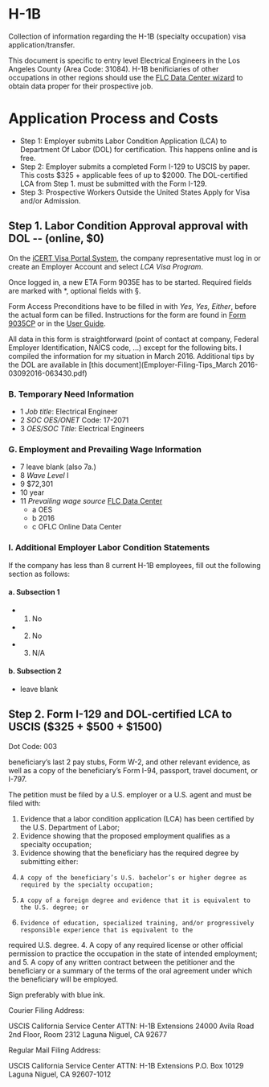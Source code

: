 # H-1B
Collection of information regarding the H-1B (specialty occupation) visa application/transfer.

This document is specific to entry level Electrical Engineers in the Los Angeles County (Area Code: 31084). H-1B benificiaries of other occupations in other regions should use the [FLC Data Center wizard](http://www.flcdatacenter.com/OESWizardStart.aspx) to obtain data proper for their prospective job.

# Application Process and Costs

- Step 1: Employer submits Labor Condition Application (LCA) to Department Of Labor (DOL) for certification. This happens online and is free.
- Step 2: Employer submits a completed Form I-129 to USCIS  by paper. This costs $325 + applicable fees of up to $2000.
The DOL-certified LCA from Step 1. must be submitted with the Form I-129.
- Step 3: Prospective Workers Outside the United States Apply for Visa and/or Admission.

## Step 1. Labor Condition Approval approval with DOL -- (online, $0)

On the [iCERT Visa Portal System](https://icert.doleta.gov/), the company representative must log in or create an Employer Account and select *LCA Visa Program*.

Once logged in, a new ETA Form 9035E has to be started. Required fields are marked with *, optional fields with §.

Form Access Preconditions have to be filled in with *Yes, Yes, Either*, before the actual form can be filled. Instructions for the form are found in [Form 9035CP](9035CP.pdf) or in the [User Guide](iCERT_LCA_Mod_External_User_Guide.pdf).

All data in this form is straightforward (point of contact at company, Federal Employer Identification, NAICS code, ...) except for the following bits. I compiled the information for my situation in March 2016. Additional tips by the DOL are available in [this document](Employer-Filing-Tips_March 2016-03092016-063430.pdf)

### B. Temporary Need Information

- 1 *Job title*: Electrical Engineer
- 2 *SOC OES/ONET* Code: 17-2071
- 3 *OES/SOC Title*: Electrical Engineers

### G. Employment and Prevailing Wage Information

- 7 leave blank (also 7a.)
- 8 *Wave Level* I
- 9 $72,301
- 10 year
- 11 *Prevailing wage source* [FLC Data Center](http://www.flcdatacenter.com/OesQuickResults.aspx?area=31084&code=17-2071&year=16&source=1)
  * a OES 
  * b 2016
  * c OFLC Online Data Center

### I. Additional Employer Labor Condition Statements
If the company has less than 8 current H-1B employees, fill out the following section as follows:
#### a. Subsection 1
- 1. No
- 2. No
- 3. N/A

#### b. Subsection 2
- leave blank

## Step 2. Form I-129 and DOL-certified LCA to USCIS ($325 + $500 + $1500)

Dot Code: 003

beneficiary’s last 2 pay stubs, Form W-2, and other relevant evidence, as well as a copy of the
beneficiary’s Form I-94, passport, travel document, or I-797.


The petition must be filed by a U.S. employer or a U.S. agent and must be filed with:
1.	 Evidence that a labor condition application (LCA) has been certified by the U.S. Department of Labor;
2.	 Evidence showing that the proposed employment qualifies as a specialty occupation;
3.	 Evidence showing that the beneficiary has the required degree by submitting either:
  1.	 A copy of the beneficiary’s U.S. bachelor’s or higher degree as required by the specialty occupation;
  2.	 A copy of a foreign degree and evidence that it is equivalent to the U.S. degree; or
  3.	 Evidence of education, specialized training, and/or progressively responsible experience that is equivalent to the
required U.S. degree.
4. A copy of any required license or other official permission to practice the occupation in the state of intended
employment; and
5. A copy of any written contract between the petitioner and the beneficiary or a summary of the terms of the oral
agreement under which the beneficiary will be employed.


Sign preferably with blue ink.

Courier Filing Address:

USCIS
California Service Center
ATTN: H-1B Extensions
24000 Avila Road
2nd Floor, Room 2312
Laguna Niguel, CA 92677

Regular Mail Filing Address:

USCIS
California Service Center
ATTN: H-1B Extensions
P.O. Box 10129
Laguna Niguel, CA 92607-1012
